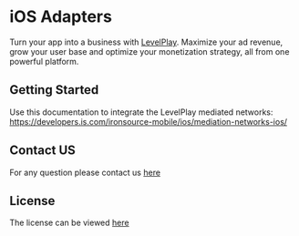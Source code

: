 # iOS Adapters

Turn your app into a business with [LevelPlay](https://www.is.com/). Maximize your ad revenue, grow your user base and optimize your monetization strategy, all from one powerful platform.

## Getting Started
Use this documentation to integrate the LevelPlay mediated networks:
https://developers.is.com/ironsource-mobile/ios/mediation-networks-ios/ 


## Contact US
For any question please contact us [here](https://ironsrc.my.site.com/helpcenter/s/)

## License
The license can be viewed [here](https://github.com/ironsource-mobile/iOS-adapters/blob/master/LICENSE)
